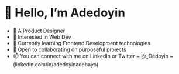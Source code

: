 <h1 style="font-size: 32px;">👋 Hello, I’m Adedoyin</h1>

- 🎨 A Product Designer
- 👀 Interested in Web Dev
- 🌱 Currently learning Frontend Development technologies
- 💞️ Open to collaborating on purposeful projects
- 📫 You can connect with me on LinkedIn or Twitter ~ @_Dedoyin ~ (linkedin.com/in/adedoyinadebayo)

<!---
adedoyin-a/adedoyin-a is a ✨ special ✨ repository because its `README.md` (this file) appears on your GitHub profile.
You can click the Preview link to take a look at your changes.
--->
